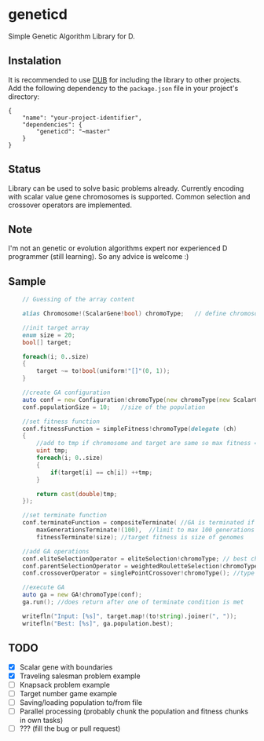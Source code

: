 geneticd
========

Simple Genetic Algorithm Library for D.

Instalation
-----------
It is recommended to use [DUB](https://github.com/rejectedsoftware/dub) for including the library to other projects.
Add the following dependency to the `package.json` file in your project's directory:

    {
        "name": "your-project-identifier",
        "dependencies": {
            "geneticd": "~master"
        }
    }

Status
------

Library can be used to solve basic problems already.
Currently encoding with scalar value gene chromosomes is supported.
Common selection and crossover operators are implemented.

Note
----
I'm not an genetic or evolution algorithms expert nor experienced D programmer (still learning). So any advice is welcome :)

Sample
------
```D
    // Guessing of the array content

    alias Chromosome!(ScalarGene!bool) chromoType;   // define chromosome type

    //init target array
    enum size = 20;
    bool[] target;

    foreach(i; 0..size)
    {
        target ~= to!bool(uniform!"[]"(0, 1));
    }

    //create GA configuration
    auto conf = new Configuration!chromoType(new chromoType(new ScalarGene!bool(), size)); //config with sample chromosome to init population with
    conf.populationSize = 10;   //size of the population

    //set fitness function
    conf.fitnessFunction = simpleFitness!chromoType(delegate (ch)
    {
        //add to tmp if chromosome and target are same so max fitness = 20
        uint tmp;
        foreach(i; 0..size)
        {
            if(target[i] == ch[i]) ++tmp;
        }

        return cast(double)tmp;
    });

    //set terminate function
    conf.terminateFunction = compositeTerminate( //GA is terminated if one of conditions is met
        maxGenerationsTerminate!(100),  //limit to max 100 generations
        fitnessTerminate!size); //target fitness is size of genomes

    //add GA operations
    conf.eliteSelectionOperator = eliteSelection!chromoType; // best chromosome allways survives
    conf.parentSelectionOperator = weightedRouletteSelection!chromoType(); //select parent chromosomes to crossover and mutate
    conf.crossoverOperator = singlePointCrossover!chromoType(); //type of crossover operator

    //execute GA
    auto ga = new GA!chromoType(conf);
    ga.run(); //does return after one of terminate condition is met

    writefln("Input: [%s]", target.map!(to!string).joiner(", "));
    writefln("Best: [%s]", ga.population.best);
```

TODO
----
- [x] Scalar gene with boundaries
- [x] Traveling salesman problem example
- [ ] Knapsack problem example
- [ ] Target number game example
- [ ] Saving/loading population to/from file
- [ ] Parallel processing (probably chunk the population and fitness chunks in own tasks)
- [ ] ??? (fill the bug or pull request)
